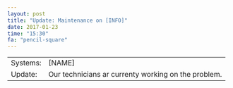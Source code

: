 ```yaml
---
layout: post
title: "Update: Maintenance on [INFO]"
date: 2017-01-23
time: "15:30"
fa: "pencil-square"
---
```


|                      |                                                                      |
|----------------------|----------------------------------------------------------------------|
| Systems:             | [NAME]                                                               |
| Update:              | Our technicians ar currenty working on the problem.                  |
